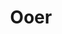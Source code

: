 ---
title: Ooer
crosslinks:
- livven
- AskOuija
- COMPLETEANARCHY
- ooerintensifies
- PerfectTiming
- UnexpectedDeathNote
- underpopular
- BigHotDog
- animemes
- autotldr
- jesuschristouija
- pcmasterrac
- Oeer
- u_Beautiful_Cosmos
- FULLCOMMUNISM
- ImagesOfCalifornia
- copypasta
- ooee
- Vive
- quasimoderp
---